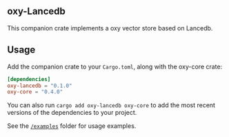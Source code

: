 <!-- <div style="display: flex; align-items: center; justify-content: center;">
    <picture>
        <source media="(prefers-color-scheme: dark)" srcset="../img/oxy_logo_dark.svg">
        <source media="(prefers-color-scheme: light)" srcset="../img/oxy_logo.svg">
        <img src="../img/oxy_logo.svg" width="200" alt="oxy logo">
    </picture>
    <span style="font-size: 48px; margin: 0 20px; font-weight: regular; font-family: Open Sans, sans-serif;"> + </span>
    <picture>
        <source media="(prefers-color-scheme: dark)" srcset="https://companieslogo.com/img/ooxy/MDB_BIG.D-96d632a9.png?t=1720244492">
        <source media="(prefers-color-scheme: light)" srcset="https://cdn.iconscout.com/icon/free/png-256/free-mongodb-logo-icon-download-in-svg-png-gif-file-formats--wordmark-programming-langugae-freebies-pack-logos-icons-1175140.png?f=webp&w=256">
        <img src="https://cdn.iconscout.com/icon/free/png-256/free-mongodb-logo-icon-download-in-svg-png-gif-file-formats--wordmark-programming-langugae-freebies-pack-logos-icons-1175140.png?f=webp&w=256" width="200" alt="MongoDB logo">
    </picture>
</div>

<br><br> -->

## oxy-Lancedb
This companion crate implements a oxy vector store based on Lancedb.

## Usage

Add the companion crate to your `Cargo.toml`, along with the oxy-core crate:

```toml
[dependencies]
oxy-lancedb = "0.1.0"
oxy-core = "0.4.0"
```

You can also run `cargo add oxy-lancedb oxy-core` to add the most recent versions of the dependencies to your project.

See the [`/examples`](./examples) folder for usage examples.
